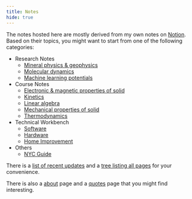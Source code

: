 ```yaml
---
title: Notes
hide: true
---
```


The notes hosted here are mostly derived from my own notes on [Notion](https://notion.so/).
Based on their topics, you might want to start from one of the following categories:

- Research Notes
  - [Mineral physics & geophysics](mphys)
  - [Molecular dynamics](molecular-dynamics)
  - [Machine learning potentials](ml-potential)
- Course Notes
  - [Electronic & magnetic properties of solid](em-properties)
  - [Kinetics](kinetics)
  - [Linear algebra](linear-algebra)
  - [Mechanical properties of solid](mech-properties)
  - [Thermodynamics](thermodynamics)
- Technical Workbench
  - [Software](software)
  - [Hardware](hardware)
  - [Home Improvement](home-improvement)
- Others
  - [NYC Guide](nyc)


There is a [list of recent updates](../updates) and a [tree listing all pages](tree) for your convenience.

There is also a [about](../about) page and a [quotes](../quotes) page that you might find interesting.